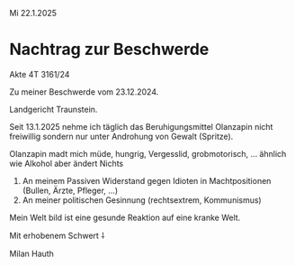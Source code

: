 Mi 22.1.2025

# Nachtrag zur Beschwerde

Akte 4T 3161/24

Zu meiner Beschwerde vom 23.12.2024.

Landgericht Traunstein.

Seit 13.1.2025 nehme ich täglich
das Beruhigungsmittel Olanzapin
nicht freiwillig sondern nur
unter Androhung von Gewalt (Spritze).

Olanzapin madt mich müde, hungrig,
Vergesslid, grobmotorisch, ...
ähnlich wie Alkohol aber ändert Nichts

1. An meinem Passiven Widerstand
gegen Idioten in Machtpositionen
(Bullen, Ärzte, Pfleger, ...)
2. An meiner politischen Gesinnung
(rechtsextrem, Kommunismus)

Mein Welt bild ist eine gesunde Reaktion
auf eine kranke Welt.

Mit erhobenem Schwert ⸸

Milan Hauth